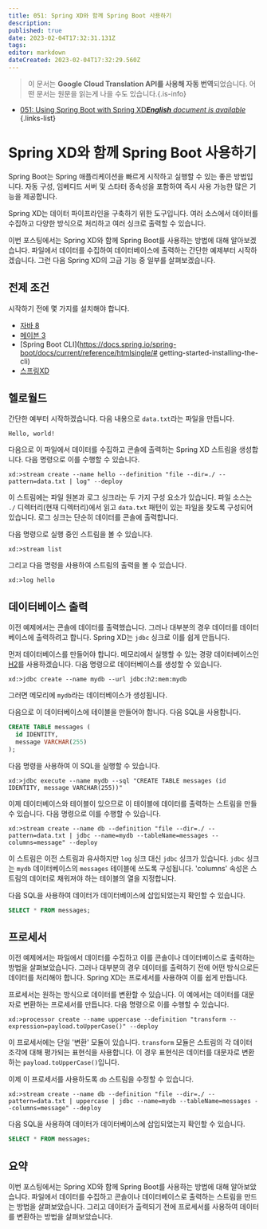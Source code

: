 ```yaml
---
title: 051: Spring XD와 함께 Spring Boot 사용하기
description: 
published: true
date: 2023-02-04T17:32:31.131Z
tags: 
editor: markdown
dateCreated: 2023-02-04T17:32:29.560Z
---
```


> 이 문서는 **Google Cloud Translation API를 사용해 자동 번역**되었습니다.
어떤 문서는 원문을 읽는게 나을 수도 있습니다.{.is-info}



- [051: Using Spring Boot with Spring XD***English** document is available*](/en/Knowledge-base/Spring-Boot/Learning/051-using-spring-boot-with-spring-xd)
{.links-list}


# Spring XD와 함께 Spring Boot 사용하기

Spring Boot는 Spring 애플리케이션을 빠르게 시작하고 실행할 수 있는 좋은 방법입니다. 자동 구성, 임베디드 서버 및 스타터 종속성을 포함하여 즉시 사용 가능한 많은 기능을 제공합니다.

Spring XD는 데이터 파이프라인을 구축하기 위한 도구입니다. 여러 소스에서 데이터를 수집하고 다양한 방식으로 처리하고 여러 싱크로 출력할 수 있습니다.

이번 포스팅에서는 Spring XD와 함께 Spring Boot를 사용하는 방법에 대해 알아보겠습니다. 파일에서 데이터를 수집하여 데이터베이스에 출력하는 간단한 예제부터 시작하겠습니다. 그런 다음 Spring XD의 고급 기능 중 일부를 살펴보겠습니다.

## 전제 조건

시작하기 전에 몇 가지를 설치해야 합니다.

* [자바 8](http://www.oracle.com/technetwork/java/javase/downloads/index.html)
* [메이븐 3](https://maven.apache.org/download.cgi)
* [Spring Boot CLI](https://docs.spring.io/spring-boot/docs/current/reference/htmlsingle/# getting-started-installing-the-cli)
* [스프링XD](https://spring.io/projects/spring-xd)

## 헬로월드

간단한 예부터 시작하겠습니다. 다음 내용으로 `data.txt`라는 파일을 만듭니다.

```
Hello, world!
```

다음으로 이 파일에서 데이터를 수집하고 콘솔에 출력하는 Spring XD 스트림을 생성합니다. 다음 명령으로 이를 수행할 수 있습니다.

```
xd:>stream create --name hello --definition "file --dir=./ --pattern=data.txt | log" --deploy
```

이 스트림에는 파일 원본과 로그 싱크라는 두 가지 구성 요소가 있습니다. 파일 소스는 `./` 디렉터리(현재 디렉터리)에서 읽고 `data.txt` 패턴이 있는 파일을 찾도록 구성되어 있습니다. 로그 싱크는 단순히 데이터를 콘솔에 출력합니다.

다음 명령으로 실행 중인 스트림을 볼 수 있습니다.

```
xd:>stream list
```

그리고 다음 명령을 사용하여 스트림의 출력을 볼 수 있습니다.

```
xd:>log hello
```

## 데이터베이스 출력

이전 예제에서는 콘솔에 데이터를 출력했습니다. 그러나 대부분의 경우 데이터를 데이터베이스에 출력하려고 합니다. Spring XD는 `jdbc` 싱크로 이를 쉽게 만듭니다.

먼저 데이터베이스를 만들어야 합니다. 메모리에서 실행할 수 있는 경량 데이터베이스인 [H2](http://www.h2database.com/html/main.html)를 사용하겠습니다. 다음 명령으로 데이터베이스를 생성할 수 있습니다.

```
xd:>jdbc create --name mydb --url jdbc:h2:mem:mydb
```

그러면 메모리에 `mydb`라는 데이터베이스가 생성됩니다.

다음으로 이 데이터베이스에 테이블을 만들어야 합니다. 다음 SQL을 사용합니다.

```sql
CREATE TABLE messages (
  id IDENTITY,
  message VARCHAR(255)
);
```

다음 명령을 사용하여 이 SQL을 실행할 수 있습니다.

```
xd:>jdbc execute --name mydb --sql "CREATE TABLE messages (id IDENTITY, message VARCHAR(255))"
```

이제 데이터베이스와 테이블이 있으므로 이 테이블에 데이터를 출력하는 스트림을 만들 수 있습니다. 다음 명령으로 이를 수행할 수 있습니다.

```
xd:>stream create --name db --definition "file --dir=./ --pattern=data.txt | jdbc --name=mydb --tableName=messages --columns=message" --deploy
```

이 스트림은 이전 스트림과 유사하지만 `log` 싱크 대신 `jdbc` 싱크가 있습니다. `jdbc` 싱크는 `mydb` 데이터베이스의 `messages` 테이블에 쓰도록 구성됩니다. 'columns' 속성은 스트림의 데이터로 채워져야 하는 테이블의 열을 지정합니다.

다음 SQL을 사용하여 데이터가 데이터베이스에 삽입되었는지 확인할 수 있습니다.

```sql
SELECT * FROM messages;
```

## 프로세서

이전 예제에서는 파일에서 데이터를 수집하고 이를 콘솔이나 데이터베이스로 출력하는 방법을 살펴보았습니다. 그러나 대부분의 경우 데이터를 출력하기 전에 어떤 방식으로든 데이터를 처리해야 합니다. Spring XD는 프로세서를 사용하여 이를 쉽게 만듭니다.

프로세서는 원하는 방식으로 데이터를 변환할 수 있습니다. 이 예에서는 데이터를 대문자로 변환하는 프로세서를 만듭니다. 다음 명령으로 이를 수행할 수 있습니다.

```
xd:>processor create --name uppercase --definition "transform --expression=payload.toUpperCase()" --deploy
```

이 프로세서에는 단일 '변환' 모듈이 있습니다. `transform` 모듈은 스트림의 각 데이터 조각에 대해 평가되는 표현식을 사용합니다. 이 경우 표현식은 데이터를 대문자로 변환하는 `payload.toUpperCase()`입니다.

이제 이 프로세서를 사용하도록 `db` 스트림을 수정할 수 있습니다.

```
xd:>stream create --name db --definition "file --dir=./ --pattern=data.txt | uppercase | jdbc --name=mydb --tableName=messages --columns=message" --deploy
```

다음 SQL을 사용하여 데이터가 데이터베이스에 삽입되었는지 확인할 수 있습니다.

```sql
SELECT * FROM messages;
```

## 요약

이번 포스팅에서는 Spring XD와 함께 Spring Boot를 사용하는 방법에 대해 알아보았습니다. 파일에서 데이터를 수집하고 콘솔이나 데이터베이스로 출력하는 스트림을 만드는 방법을 살펴보았습니다. 그리고 데이터가 출력되기 전에 프로세서를 사용하여 데이터를 변환하는 방법을 살펴보았습니다.